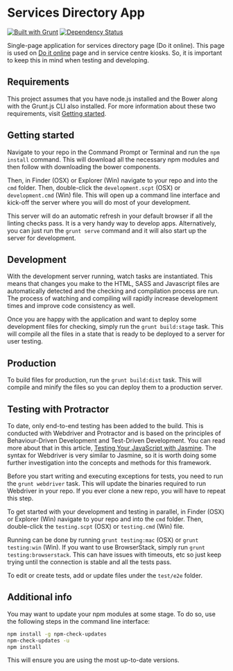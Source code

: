 # Services Directory App

[![Built with Grunt](https://cdn.gruntjs.com/builtwith.png)](http://gruntjs.com/)
[![Dependency Status](https://david-dm.org/qld-gov-au/services-directory.png)](https://david-dm.org/qld-gov-au/services-directory)

Single-page application for services directory page (Do it online). This page is used on [Do it online](http://www.qld.gov.au/services/) page and in service centre kiosks. So, it is important to keep this in mind when testing and developing.

## Requirements

This project assumes that you have node.js installed and the Bower along with the Grunt.js CLI also installed. For more information about these two requirements, visit [Getting started](http://gruntjs.com/getting-started).

## Getting started

Navigate to your repo in the Command Prompt or Terminal and run the `npm install` command. This will download all the necessary npm modules and then follow with downloading the bower components.

Then, in Finder (OSX) or Explorer (Win) navigate to your repo and into the `cmd` folder. Then, double-click the `development.scpt` (OSX) or `development.cmd` (Win) file. This will open up a command line interface and kick-off the server where you will do most of your development.

This server will do an automatic refresh in your default browser if all the linting checks pass. It is a very handy way to develop apps. Alternatively, you can just run the `grunt serve` command and it will also start up the server for development.

## Development

With the development server running, watch tasks are instantiated. This means that changes you make to the HTML, SASS and Javascript files are automatically detected and the checking and compilation process are run. The process of watching and compiling will rapidly increase development times and improve code consistency as well.

Once you are happy with the application and want to deploy some development files for checking, simply run the `grunt build:stage` task. This will compile all the files in a state that is ready to be deployed to a server for user testing.

## Production

To build files for production, run the `grunt build:dist` task. This will compile and minify the files so you can deploy them to a production server.

## Testing with Protractor

To date, only end-to-end testing has been added to the build. This is conducted with Webdriver and Protractor and is based on the principles of Behaviour-Driven Development and Test-Driven Development. You can read more about that in this article, [Testing Your JavaScript with Jasmine](http://code.tutsplus.com/tutorials/testing-your-javascript-with-jasmine--net-21229). The syntax for Webdriver is very similar to Jasmine, so it is worth doing some further investigation into the concepts and methods for this framework.

Before you start writing and executing exceptions for tests, you need to run the `grunt webdriver` task. This will update the binaries required to run Webdriver in your repo. If you ever clone a new repo, you will have to repeat this step.

To get started with your development and testing in parallel, in Finder (OSX) or Explorer (Win) navigate to your repo and into the `cmd` folder. Then, double-click the `testing.scpt` (OSX) or `testing.cmd` (Win) file.

Running can be done by running `grunt testing:mac` (OSX) or `grunt testing:win` (Win). If you want to use BrowserStack, simply run `grunt testing:browserstack`. This can have issues with timeouts, etc so just keep trying until the connection is stable and all the tests pass.

To edit or create tests, add or update files under the `test/e2e` folder.

## Additional info

You may want to update your npm modules at some stage. To do so, use the following steps in the command line interface:

```sh
npm install -g npm-check-updates
npm-check-updates -u
npm install
```

This will ensure you are using the most up-to-date versions.
